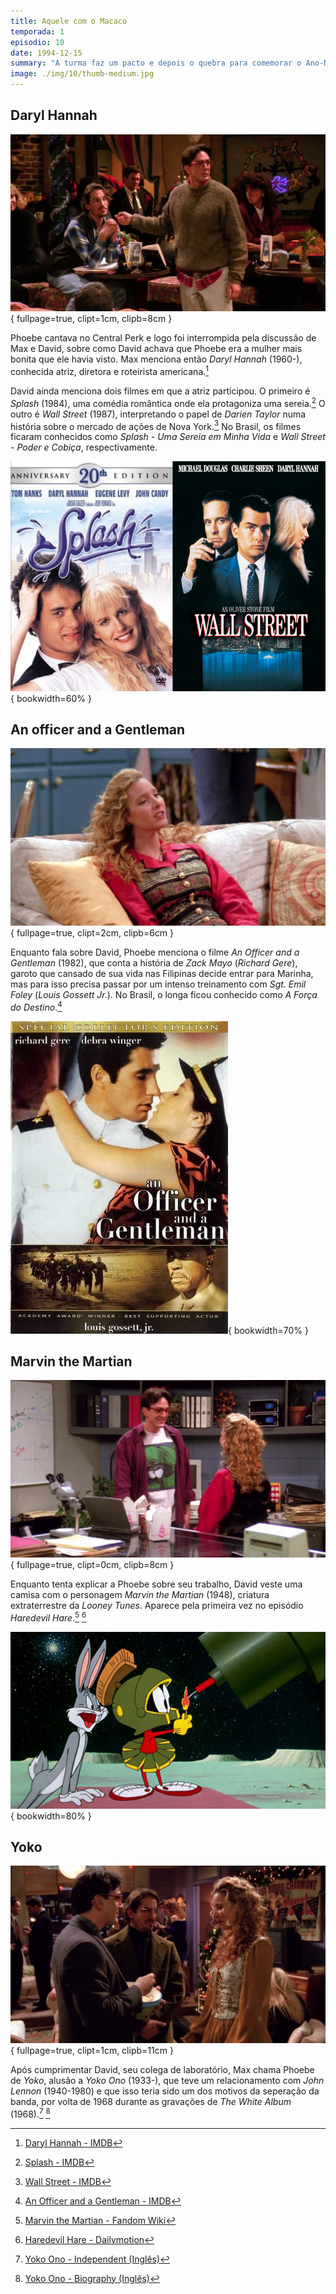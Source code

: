 ```yaml
---
title: Aquele com o Macaco
temporada: 1
episodio: 10
date: 1994-12-15
summary: "A turma faz um pacto e depois o quebra para comemorar o Ano-Novo sem os namorados. O solitário Ross ganha um colega de quarto: um macaco chamado Marcel."
image: ./img/10/thumb-medium.jpg
---
```


## Daryl Hannah

![Daryl Hannah](./img/10/daryl-hannah.png){ fullpage=true, clipt=1cm, clipb=8cm }

<cena>
  <david
    original="- I was just saying to my friend, you were the most beautiful woman I'd ever seen. And you said Daryl Hannah..."
    traducao="- Estava dizendo que acho você a mulher mais linda que já vi. Ele disse que achava Daryl Hannah..."
  />
  <max
    original="- Daryl Hannah."
    traducao="- Daryl Hannah."
  />
</cena>

Phoebe cantava no Central Perk e logo foi interrompida pela discussão de Max e
David, sobre como David achava que Phoebe era a mulher mais bonita que ele havia
visto. Max menciona então *Daryl Hannah* (1960-), conhecida atriz, diretora e
roteirista americana.[^hannah-imdb]

David ainda menciona dois filmes em que a atriz participou. O primeiro é *Splash*
(1984), uma comédia romântica onde ela protagoniza uma sereia.[^splash-imdb] O outro é
*Wall Street* (1987), interpretando o papel de *Darien Taylor* numa história
sobre o mercado de ações de Nova York.[^wall-street-imdb] No Brasil, os filmes ficaram conhecidos
como *Splash - Uma Sereia em Minha Vida* e *Wall Street - Poder e Cobiça*,
respectivamente.

![Splash e Wall Street - Posters](./img/10/splash-wall-street-posters.jpg){ bookwidth=60% }

[^hannah-imdb]: [Daryl Hannah - IMDB](https://www.imdb.com/name/nm0000435/)
[^splash-imdb]: [Splash - IMDB](https://www.imdb.com/title/tt0088161/)
[^wall-street-imdb]: [Wall Street - IMDB](https://www.imdb.com/title/tt0094291/)

## An officer and a Gentleman

![An officer and a Gentleman](./img/10/an-officer-and-a-gentleman.png){ fullpage=true, clipt=2cm, clipb=6cm }

<cena>
  <phoebe
    original="- Did you ever see An Officer and a Gentleman?"
    traducao="- Viu A Força do Destino?"
  />
  <monica
    original="- Yeah."
    traducao="- Sim."
  />
  <phoebe
    original="- Well, he's kind of like the guy I went to see that with."
    traducao="- Ele parece o cara que viu o filme comigo."
  />
</cena>

<!-- {"latex":[{"begin":{"tag":"col-1","width":0.5}}]} -->

Enquanto fala sobre David, Phoebe menciona o filme *An Officer and a Gentleman*
(1982), que conta a história de *Zack Mayo* (*Richard Gere*), garoto que cansado
de sua vida nas Filipinas decide entrar para Marinha, mas para isso precisa
passar por um intenso treinamento com *Sgt. Emil Foley* (*Louis Gossett Jr.*).
No Brasil, o longa ficou conhecido como *A Força do Destino*.[^officer-imdb]

<!--{"latex":[{"end":{"tag":"col-1"}},{"begin":{"tag":"col-2","width":0.5}}]}-->

![An Officer and a Gentleman - Poster](./img/10/an-officer-and-a-gentleman-poster.jpg){ bookwidth=70% }

<!--{"latex":[{"end":{"tag":"col-2"}}]}-->

[^officer-imdb]: [An Officer and a Gentleman - IMDB](https://www.imdb.com/title/tt0084434/)

## Marvin the Martian

![Marvin the Martian](./img/10/marvin-the-martian.png){ fullpage=true, clipt=0cm, clipb=8cm }

<!-- {"latex":[{"begin":{"tag":"col-1","width":0.5}}]} -->

Enquanto tenta explicar a Phoebe sobre seu trabalho, David veste uma camisa com
o personagem *Marvin the Martian* (1948), criatura extraterrestre da *Looney Tunes*.
Aparece pela primeira vez no episódio *Haredevil Hare*.[^marvin-fandom] [^haredevil-hare-dm]

<!--{"latex":[{"end":{"tag":"col-1"}},{"begin":{"tag":"col-2","width":0.5}}]}-->

![Haredevil Hare](./img/10/haredevil-hare.jpg){ bookwidth=80% }

<!--{"latex":[{"end":{"tag":"col-2"}}]}-->

[^marvin-fandom]: [Marvin the Martian - Fandom Wiki](https://looneytunes.fandom.com/wiki/Marvin_the_Martian)
[^haredevil-hare-dm]: [Haredevil Hare - Dailymotion](https://www.dailymotion.com/video/x7sk3yr)

## Yoko

![Yoko](./img/10/yoko.png){ fullpage=true, clipt=1cm, clipb=11cm }

Após cumprimentar David, seu colega de laboratório, Max chama Phoebe de *Yoko*,
alusão a *Yoko Ono* (1933-), que teve um relacionamento com *John Lennon* (1940-1980)
e que isso teria sido um dos motivos da seperação da banda, por volta de 1968 durante
as gravações de *The White Album* (1968).[^yoko-independent] [^yoko-biography]

[^yoko-independent]: [Yoko Ono - Independent (Inglês)](https://bit.ly/2KG9zoM)
[^yoko-biography]: [Yoko Ono - Biography (Inglês)](https://www.biography.com/news/did-yoko-ono-break-up-the-beatles)
